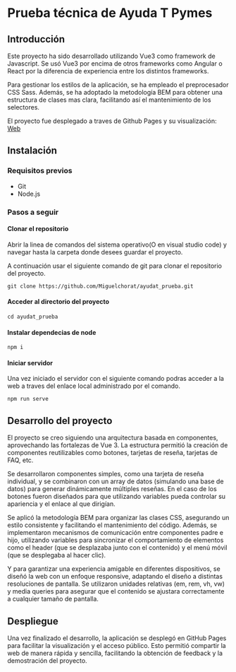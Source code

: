 # Prueba técnica de Ayuda T Pymes

## Introducción

Este proyecto ha sido desarrollado utilizando Vue3 como framework de Javascript. Se usó Vue3 por encima de otros frameworks como Angular o React por la diferencia de experiencia entre los distintos frameworks.

Para gestionar los estilos de la aplicación, se ha empleado el preprocesador CSS Sass. Además, se ha adoptado la metodología BEM para obtener una estructura de clases mas clara, facilitando así el mantenimiento de los selectores.

El proyecto fue desplegado a traves de Github Pages y su visualización: [Web](https://miguelchorat.github.io/ayudat_prueba/)

## Instalación

### Requisitos previos

-  Git
-  Node.js

### Pasos a seguir

#### Clonar el repositorio

Abrir la linea de comandos del sistema operativo(O en visual studio code) y navegar hasta la carpeta donde desees guardar el proyecto.

A continuación usar el siguiente comando de git para clonar el repositorio del proyecto.

```
git clone https://github.com/Miguelchorat/ayudat_prueba.git
```
#### Acceder al directorio del proyecto

```
cd ayudat_prueba
```
#### Instalar dependecias de node

```
npm i
```
#### Iniciar servidor

Una vez iniciado el servidor con el siguiente comando podras acceder a la web a traves del enlace local administrado por el comando.
```
npm run serve
```

## Desarrollo del proyecto

El proyecto se creo siguiendo una arquitectura basada en componentes, aprovechando las fortalezas de Vue 3. La estructura permitió la creación de componentes reutilizables como botones, tarjetas de reseña, tarjetas de FAQ, etc.

Se desarrollaron componentes simples, como una tarjeta de reseña individual, y se combinaron con un array de datos (simulando una base de datos) para generar dinámicamente múltiples reseñas. En el caso de los botones fueron diseñados para que utilizando variables pueda controlar su apariencia y el enlace al que dirigían.

Se aplicó la metodología BEM para organizar las clases CSS, asegurando un estilo consistente y facilitando el mantenimiento del código. Además, se implementaron mecanismos de comunicación entre componentes padre e hijo, utilizando variables para sincronizar el comportamiento de elementos como el header (que se desplazaba junto con el contenido) y el menú móvil (que se desplegaba al hacer clic).

Y para garantizar una experiencia amigable en diferentes dispositivos, se diseñó la web con un enfoque responsive, adaptando el diseño a distintas resoluciones de pantalla. Se utilizaron unidades relativas (em, rem, vh, vw) y media queries para asegurar que el contenido se ajustara correctamente a cualquier tamaño de pantalla.

## Despliegue

Una vez finalizado el desarrollo, la aplicación se desplegó en GitHub Pages para facilitar la visualización y el acceso público. Esto permitió compartir la web de manera rápida y sencilla, facilitando la obtención de feedback y la demostración del proyecto.
